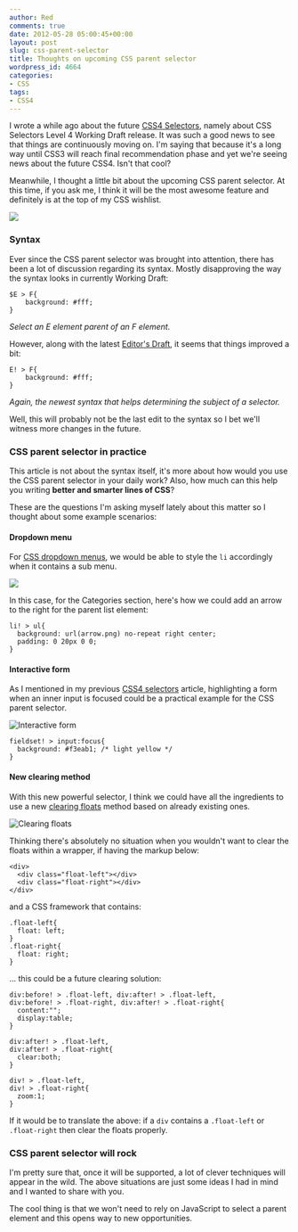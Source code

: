 ```yaml
---
author: Red
comments: true
date: 2012-05-28 05:00:45+00:00
layout: post
slug: css-parent-selector
title: Thoughts on upcoming CSS parent selector
wordpress_id: 4664
categories:
- CSS
tags:
- CSS4
---
```


I wrote a while ago about the future [CSS4 Selectors](http://www.red-team-design.com/meet-the-css4-selectors), namely about CSS Selectors Level 4 Working Draft release. It was such a good news to see that things are continuously moving on. I'm saying that because it's a long way until CSS3 will reach final recommendation phase and yet we're seeing news about the future CSS4. Isn't that cool? 

Meanwhile, I thought a little bit about the upcoming CSS parent selector. At this time, if you ask me, I think it will be the most awesome feature and definitely is at the top of my CSS wishlist.

![](http://www.red-team-design.com/wp-content/uploads/2012/05/css-parent-selector.png)

<!-- more -->



### Syntax


Ever since the CSS parent selector was brought into attention, there has been a lot of discussion regarding its syntax. Mostly disapproving the way the syntax looks in currently Working Draft:


    
    
    $E > F{
        background: #fff;
    }
    


_Select an E element parent of an F element._

However, along with the latest [Editor's Draft](http://dev.w3.org/csswg/selectors4/#subject), it seems that things improved a bit:


    
    
    E! > F{
        background: #fff;
    }
    


_Again, the newest syntax that helps determining the subject of a selector._

Well, this will probably not be the last edit to the syntax so I bet we'll witness more changes in the future. 



### CSS parent selector in practice


This article is not about the syntax itself, it's more about how would you use the CSS parent selector in your daily work? Also, how much can this help you writing **better and smarter lines of CSS**? 

These are the questions I'm asking myself lately about this matter so I thought about some example scenarios:



#### Dropdown menu


For [CSS dropdown menus](http://www.red-team-design.com/css3-animated-dropdown-menu), we would be able to style the `li` accordingly when it contains a sub menu.

![](http://www.red-team-design.com/wp-content/uploads/2012/05/css-dropdown.png)

In this case, for the Categories section, here's how we could add an arrow to the right for the parent list element:


    
    
    li! > ul{
      background: url(arrow.png) no-repeat right center;
      padding: 0 20px 0 0;
    }
    





#### Interactive form


As I mentioned in my previous [CSS4 selectors](http://www.red-team-design.com/meet-the-css4-selectors) article, highlighting a form when an inner input is focused could be a practical example for the CSS parent selector.

![Interactive form](http://www.red-team-design.com/wp-content/uploads/2011/12/css4-selectors-fieldset.png)


    
    
    fieldset! > input:focus{
      background: #f3eab1; /* light yellow */
    }
    





#### New clearing method


With this new powerful selector, I think we could have all the ingredients to use a new [clearing floats](http://www.red-team-design.com/clearing-floats-nowadays) method based on already existing ones.

![Clearing floats](http://www.red-team-design.com/wp-content/uploads/2011/08/clearing-floats.png)

Thinking there's absolutely no situation when you wouldn't want to clear the floats within a wrapper, if having the markup below:


    
    
    <div>
      <div class="float-left"></div>
      <div class="float-right"></div>
    </div>
    



and a CSS framework that contains:


    
    
    .float-left{
      float: left;
    }
    .float-right{
      float: right;
    }
    



... this could be a future clearing solution:


    
    
    div:before! > .float-left, div:after! > .float-left,
    div:before! > .float-right, div:after! > .float-right{
      content:"";
      display:table;
    }
    
    div:after! > .float-left,
    div:after! > .float-right{
      clear:both;
    }
    
    div! > .float-left,
    div! > .float-right{
      zoom:1;
    }
    



If it would be to translate the above: if a `div` contains a `.float-left` or `.float-right` then clear the floats properly.



### CSS parent selector will rock


I'm pretty sure that, once it will be supported, a lot of clever techniques will appear in the wild. The above situations are just some ideas I had in mind and I wanted to share with you. 

The cool thing is that we won't need to rely on JavaScript to select a parent element and this opens way to new opportunities.
